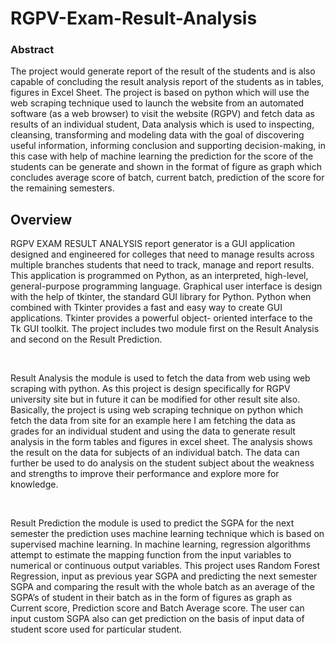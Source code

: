 # RGPV-Exam-Result-Analysis

### Abstract

The project would generate report of the result of the students and is also capable of
concluding the result analysis report of the students as in tables, figures in Excel Sheet. The
project is based on python which will use the web scraping technique used to launch the
website from an automated software (as a web browser) to visit the website (RGPV) and
fetch data as results of an individual student, Data analysis which is used to inspecting,
cleansing, transforming and modeling data with the goal of discovering useful information,
informing conclusion and supporting decision-making, in this case with help of machine
learning the prediction for the score of the students can be generate and shown in the format
of figure as graph which concludes average score of batch, current batch, prediction of the
score for the remaining semesters.

## Overview

RGPV EXAM RESULT ANALYSIS report generator is a GUI application designed and
engineered for colleges that need to manage results across multiple branches students that need
to track, manage and report results. This application is programmed on Python, as an interpreted,
high-level, general-purpose programming language. Graphical user interface is design with the
help of tkinter, the standard GUI library for Python. Python when combined with Tkinter
provides a fast and easy way to create GUI applications. Tkinter provides a powerful object-
oriented interface to the Tk GUI toolkit. The project includes two module first on the Result
Analysis and second on the Result Prediction.

<br>

Result Analysis the module is used to fetch the data from web using web scraping with python.
As this project is design specifically for RGPV university site but in future it can be modified for
other result site also. Basically, the project is using web scraping technique on python which
fetch the data from site for an example here I am fetching the data as grades for an individual
student and using the data to generate result analysis in the form tables and figures in excel sheet.
The analysis shows the result on the data for subjects of an individual batch. The data can further
be used to do analysis on the student subject about the weakness and strengths to improve their
performance and explore more for knowledge.

<br>

Result Prediction the module is used to predict the SGPA for the next semester the prediction
uses machine learning technique which is based on supervised machine learning. In machine
learning, regression algorithms attempt to estimate the mapping function from the input variables
to numerical or continuous output variables. This project uses Random Forest Regression, input
as previous year SGPA and predicting the next semester SGPA and comparing the result with the
whole batch as an average of the SGPA’s of student in their batch as in the form of figures as
graph as Current score, Prediction score and Batch Average score. The user can input custom
SGPA also can get prediction on the basis of input data of student score used for particular
student.
